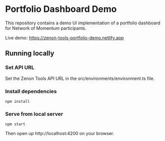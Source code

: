 # Portfolio Dashboard Demo

This repository contains a demo UI implementation of a portfolio dashboard for Network of Momentum participants.

Live demo: https://zenon-tools-portfolio-demo.netlify.app

## Running locally
### Set API URL
Set the Zenon Tools API URL in the src/environments/environment.ts file.

### Install dependencies
```
npm install
```

### Serve from local server
```
npm start
```
Then open up http://localhost:4200 on your browser.
